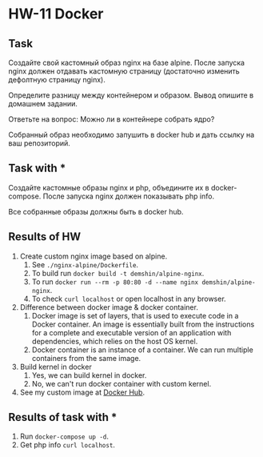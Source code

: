 # HW-11 Docker

## Task

Создайте свой кастомный образ nginx на базе alpine. После запуска nginx должен отдавать кастомную страницу (достаточно изменить дефолтную страницу nginx).

Определите разницу между контейнером и образом. Вывод опишите в домашнем задании.

Ответьте на вопрос: Можно ли в контейнере собрать ядро?

Собранный образ необходимо запушить в docker hub и дать ссылку на ваш репозиторий.

## Task with *

Создайте кастомные образы nginx и php, объедините их в docker-compose. После запуска nginx должен показывать php info.

Все собранные образы должны быть в docker hub.

## Results of HW

1. Create custom nginx image based on alpine.
   1. See `./nginx-alpine/Dockerfile`.
   2. To build run `docker build -t demshin/alpine-nginx`.
   3. To run `docker run --rm -p 80:80 -d --name nginx demshin/alpine-nginx`.
   4. To check `curl localhost` or open localhost in any browser.
2. Difference between docker image & docker container.
   1. Docker image is set of layers, that is used to execute code in a Docker container. An image is essentially built from the instructions for a complete and executable version of an application with dependencies, which relies on the host OS kernel.
   2. Docker container is an instance of a container. We can run multiple containers from the same image.
3. Build kernel in docker
   1. Yes, we can build kernel in docker.
   2. No, we can't run docker container with custom kernel.
4. See my custom image at [Docker Hub](https://hub.docker.com/repository/docker/demshin/alpine-nginx).

## Results of task with *

1. Run `docker-compose up -d`.
2. Get php info `curl localhost`.
